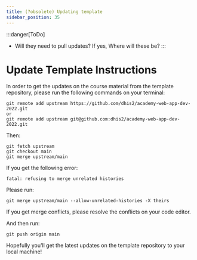 ```yaml
---
title: (?obsolete) Updating template
sidebar_position: 35
---
```


:::danger[ToDo]
- Will they need to pull updates? If yes, Where will these be? 
:::

# Update Template Instructions

In order to get the updates on the course material from the template repository, please run the following commands on your terminal:

```
git remote add upstream https://github.com/dhis2/academy-web-app-dev-2022.git
or
git remote add upstream git@github.com:dhis2/academy-web-app-dev-2022.git
```
Then:

```
git fetch upstream
git checkout main
git merge upstream/main
```

If you get the following error:

`fatal: refusing to merge unrelated histories`

Please run:

`git merge upstream/main --allow-unrelated-histories -X theirs`

If you get merge conflicts, please resolve the conflicts on your code editor.

And then run:

`git push origin main`

Hopefully you'll get the latest updates on the template repository to your local machine!
